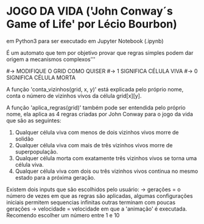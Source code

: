 # JOGO DA VIDA ('John Conway´s Game of Life' por Lécio Bourbon) 
em Python3 para ser executado em Jupyter Notebook (.ipynb)


É um automato que tem por objetivo provar que regras simples podem dar origem a mecanismos complexos'''


#-> MODIFIQUE O GRID  COMO QUISER
#-> 1 SIGNIFICA CÉLULA VIVA
#-> 0 SIGNIFICA CÉLULA MORTA


  A função 'conta_vizinhos(grid, x, y)' está explicada pelo próprio nome, conta o número de vizinhos vivos da célula grid[x][y].


  A função 'aplica_regras(grid)' também pode ser entendida pelo próprio nome, ela aplica as 4 regras criadas por John Conway para 
o jogo da vida que são as seguintes:
  
  1. Qualquer célula viva com menos de dois vizinhos vivos morre de solidão
  2. Qualquer célula viva com mais de três vizinhos vivos morre de superpopulação.
  3. Qualquer célula morta com exatamente três vizinhos vivos se torna uma célula viva.
  4. Qualquer célula viva com dois ou três vizinhos vivos continua no mesmo estado para a próxima geração.


Existem dois inputs que são escolhidos pelo usuário:
 -> gerações =  o número de vezes em que as regras são aplicadas, algumas configurações iniciais permitem sequencias infinitas outras
 terminam com poucas gerações
 -> velocidade = velocidade em que a 'animação' é executada. Recomendo escolher um número entre 1 e 10

